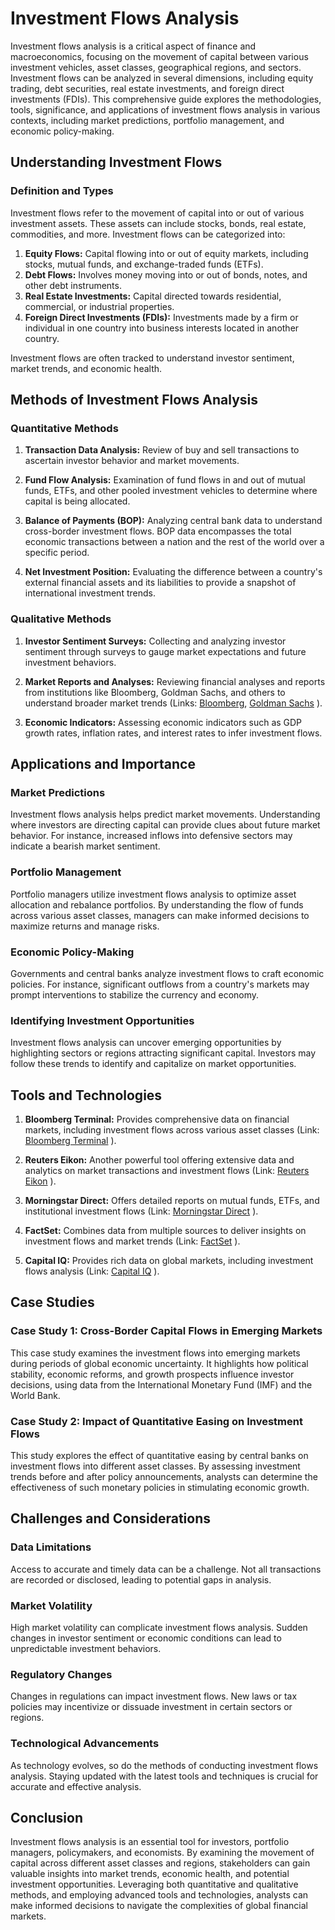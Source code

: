 # Investment Flows Analysis

Investment flows analysis is a critical aspect of finance and macroeconomics, focusing on the movement of capital between various investment vehicles, asset classes, geographical regions, and sectors. Investment flows can be analyzed in several dimensions, including equity trading, debt securities, real estate investments, and foreign direct investments (FDIs). This comprehensive guide explores the methodologies, tools, significance, and applications of investment flows analysis in various contexts, including market predictions, portfolio management, and economic policy-making.

## Understanding Investment Flows

### Definition and Types

Investment flows refer to the movement of capital into or out of various investment assets. These assets can include stocks, bonds, real estate, commodities, and more. Investment flows can be categorized into:

1. **Equity Flows:** Capital flowing into or out of equity markets, including stocks, mutual funds, and exchange-traded funds (ETFs).
2. **Debt Flows:** Involves money moving into or out of bonds, notes, and other debt instruments.
3. **Real Estate Investments:** Capital directed towards residential, commercial, or industrial properties.
4. **Foreign Direct Investments (FDIs):** Investments made by a firm or individual in one country into business interests located in another country.

Investment flows are often tracked to understand investor sentiment, market trends, and economic health.

## Methods of Investment Flows Analysis

### Quantitative Methods

1. **Transaction Data Analysis:** Review of buy and sell transactions to ascertain investor behavior and market movements.

2. **Fund Flow Analysis:** Examination of fund flows in and out of mutual funds, ETFs, and other pooled investment vehicles to determine where capital is being allocated.

3. **Balance of Payments (BOP):** Analyzing central bank data to understand cross-border investment flows. BOP data encompasses the total economic transactions between a nation and the rest of the world over a specific period.

4. **Net Investment Position:** Evaluating the difference between a country's external financial assets and its liabilities to provide a snapshot of international investment trends.

### Qualitative Methods

1. **Investor Sentiment Surveys:** Collecting and analyzing investor sentiment through surveys to gauge market expectations and future investment behaviors.

2. **Market Reports and Analyses:** Reviewing financial analyses and reports from institutions like Bloomberg, Goldman Sachs, and others to understand broader market trends (Links: [Bloomberg](https://www.bloomberg.com/), [Goldman Sachs](https://www.goldmansachs.com/) ).

3. **Economic Indicators:** Assessing economic indicators such as GDP growth rates, inflation rates, and interest rates to infer investment flows.

## Applications and Importance

### Market Predictions

Investment flows analysis helps predict market movements. Understanding where investors are directing capital can provide clues about future market behavior. For instance, increased inflows into defensive sectors may indicate a bearish market sentiment.

### Portfolio Management

Portfolio managers utilize investment flows analysis to optimize asset allocation and rebalance portfolios. By understanding the flow of funds across various asset classes, managers can make informed decisions to maximize returns and manage risks.

### Economic Policy-Making

Governments and central banks analyze investment flows to craft economic policies. For instance, significant outflows from a country's markets may prompt interventions to stabilize the currency and economy.

### Identifying Investment Opportunities

Investment flows analysis can uncover emerging opportunities by highlighting sectors or regions attracting significant capital. Investors may follow these trends to identify and capitalize on market opportunities.

## Tools and Technologies

1. **Bloomberg Terminal:** Provides comprehensive data on financial markets, including investment flows across various asset classes (Link: [Bloomberg Terminal](https://www.bloomberg.com/professional/solution/bloomberg-terminal/) ).

2. **Reuters Eikon:** Another powerful tool offering extensive data and analytics on market transactions and investment flows (Link: [Reuters Eikon](https://www.refinitiv.com/en/products/eikon-trading-software) ).

3. **Morningstar Direct:** Offers detailed reports on mutual funds, ETFs, and institutional investment flows (Link: [Morningstar Direct](https://www.morningstar.com/products/direct) ).

4. **FactSet:** Combines data from multiple sources to deliver insights on investment flows and market trends (Link: [FactSet](https://www.factset.com/) ).

5. **Capital IQ:** Provides rich data on global markets, including investment flows analysis (Link: [Capital IQ](https://www.spglobal.com/marketintelligence/en/campaigns/capital-iq) ).

## Case Studies

### Case Study 1: Cross-Border Capital Flows in Emerging Markets

This case study examines the investment flows into emerging markets during periods of global economic uncertainty. It highlights how political stability, economic reforms, and growth prospects influence investor decisions, using data from the International Monetary Fund (IMF) and the World Bank.

### Case Study 2: Impact of Quantitative Easing on Investment Flows

This study explores the effect of quantitative easing by central banks on investment flows into different asset classes. By assessing investment trends before and after policy announcements, analysts can determine the effectiveness of such monetary policies in stimulating economic growth.

## Challenges and Considerations

### Data Limitations

Access to accurate and timely data can be a challenge. Not all transactions are recorded or disclosed, leading to potential gaps in analysis.

### Market Volatility

High market volatility can complicate investment flows analysis. Sudden changes in investor sentiment or economic conditions can lead to unpredictable investment behaviors.

### Regulatory Changes

Changes in regulations can impact investment flows. New laws or tax policies may incentivize or dissuade investment in certain sectors or regions.

### Technological Advancements

As technology evolves, so do the methods of conducting investment flows analysis. Staying updated with the latest tools and techniques is crucial for accurate and effective analysis.

## Conclusion

Investment flows analysis is an essential tool for investors, portfolio managers, policymakers, and economists. By examining the movement of capital across different asset classes and regions, stakeholders can gain valuable insights into market trends, economic health, and potential investment opportunities. Leveraging both quantitative and qualitative methods, and employing advanced tools and technologies, analysts can make informed decisions to navigate the complexities of global financial markets.
